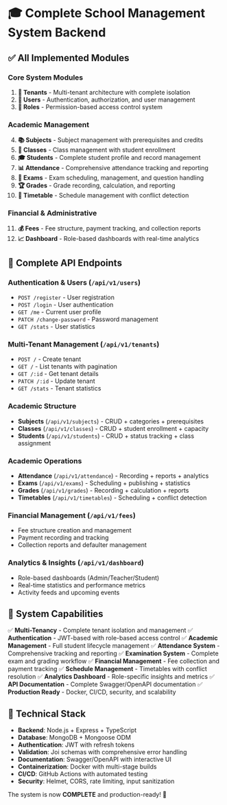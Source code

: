 # 🎓 Complete School Management System Backend

## ✅ **All Implemented Modules**

### **Core System Modules**

1. **🏢 Tenants** - Multi-tenant architecture with complete isolation
2. **👥 Users** - Authentication, authorization, and user management
3. **🔐 Roles** - Permission-based access control system

### **Academic Management**

4. **📚 Subjects** - Subject management with prerequisites and credits
5. **🏫 Classes** - Class management with student enrollment
6. **🎓 Students** - Complete student profile and record management
7. **📊 Attendance** - Comprehensive attendance tracking and reporting
8. **📝 Exams** - Exam scheduling, management, and question handling
9. **🏆 Grades** - Grade recording, calculation, and reporting
10. **📅 Timetable** - Schedule management with conflict detection

### **Financial & Administrative**

11. **💰 Fees** - Fee structure, payment tracking, and collection reports
12. **📈 Dashboard** - Role-based dashboards with real-time analytics

## 🚀 **Complete API Endpoints**

### **Authentication & Users** (`/api/v1/users`)

- `POST /register` - User registration
- `POST /login` - User authentication
- `GET /me` - Current user profile
- `PATCH /change-password` - Password management
- `GET /stats` - User statistics

### **Multi-Tenant Management** (`/api/v1/tenants`)

- `POST /` - Create tenant
- `GET /` - List tenants with pagination
- `GET /:id` - Get tenant details
- `PATCH /:id` - Update tenant
- `GET /stats` - Tenant statistics

### **Academic Structure**

- **Subjects** (`/api/v1/subjects`) - CRUD + categories + prerequisites
- **Classes** (`/api/v1/classes`) - CRUD + student enrollment + capacity
- **Students** (`/api/v1/students`) - CRUD + status tracking + class assignment

### **Academic Operations**

- **Attendance** (`/api/v1/attendance`) - Recording + reports + analytics
- **Exams** (`/api/v1/exams`) - Scheduling + publishing + statistics
- **Grades** (`/api/v1/grades`) - Recording + calculation + reports
- **Timetables** (`/api/v1/timetables`) - Scheduling + conflict detection

### **Financial Management** (`/api/v1/fees`)

- Fee structure creation and management
- Payment recording and tracking
- Collection reports and defaulter management

### **Analytics & Insights** (`/api/v1/dashboard`)

- Role-based dashboards (Admin/Teacher/Student)
- Real-time statistics and performance metrics
- Activity feeds and upcoming events

## 🎯 **System Capabilities**

✅ **Multi-Tenancy** - Complete tenant isolation and management
✅ **Authentication** - JWT-based with role-based access control
✅ **Academic Management** - Full student lifecycle management
✅ **Attendance System** - Comprehensive tracking and reporting
✅ **Examination System** - Complete exam and grading workflow
✅ **Financial Management** - Fee collection and payment tracking
✅ **Schedule Management** - Timetables with conflict resolution
✅ **Analytics Dashboard** - Role-specific insights and metrics
✅ **API Documentation** - Complete Swagger/OpenAPI documentation
✅ **Production Ready** - Docker, CI/CD, security, and scalability

## 🔧 **Technical Stack**

- **Backend**: Node.js + Express + TypeScript
- **Database**: MongoDB + Mongoose ODM
- **Authentication**: JWT with refresh tokens
- **Validation**: Joi schemas with comprehensive error handling
- **Documentation**: Swagger/OpenAPI with interactive UI
- **Containerization**: Docker with multi-stage builds
- **CI/CD**: GitHub Actions with automated testing
- **Security**: Helmet, CORS, rate limiting, input sanitization

The system is now **COMPLETE** and production-ready! 🎉
